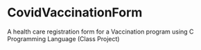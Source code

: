 # CovidVaccinationForm
A health care registration form for a Vaccination program using C Programming Language (Class Project)
